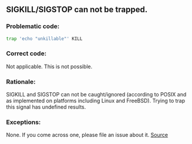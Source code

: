 ## SIGKILL/SIGSTOP can not be trapped.

### Problematic code:

```sh
trap 'echo "unkillable"' KILL
```

### Correct code:

Not applicable. This is not possible.

### Rationale:

SIGKILL and SIGSTOP can not be caught/ignored (according to POSIX and as implemented on platforms including Linux and FreeBSD). Trying to trap this signal has undefined results.

### Exceptions:

None. If you come across one, please file an issue about it.
[Source](https://github.com/koalaman/shellcheck/wiki/SC2173)

